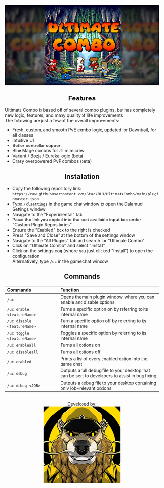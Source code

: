 <a href="https://github.com/StackBLU/UltimateCombo">
	<img src="/images/logoWide.png" width="800px" align="center"></img>
</a>

<h2 align="center">Features</h2>

Ultimate Combo is based off of several combo plugins, but has completely new logic, features, and many quality of life improvements.<br>
The following are just a few of the overall improvements:
* Fresh, custom, and smooth PvE combo logic, updated for Dawntrail, for all classes
* Intuitive UI
* Better controller support
* Blue Mage combos for all mimicries
* Variant / Bozja / Eureka logic (beta)
* Crazy overpowered PvP combos (beta)

<h2 align="center">Installation</h2>

* Copy the following repository link: <br>
`https://raw.githubusercontent.com/StackBLU/UltimateCombo/main/pluginmaster.json`
* Type `/xlsettings` in the game chat window to open the Dalamud Settings window
* Navigate to the "Experimental" tab
* Paste the link you copied into the next available input box under "Custom Plugin Repositories"
* Ensure the "Enabled" box to the right is checked
* Press "Save and Close" at the bottom of the settings window
* Navigate to the "All Plugins" tab and search for "Ultimate Combo"
* Click on "Ultimate Combo" and select "Install"
* Click on the settings cog (where you just clicked "Install") to open the configuration<br>
  Alternatively, type `/uc` in the game chat window

<h2 align="center">Commands</h2>

| **Commands**&nbsp;&nbsp;&nbsp;&nbsp;&nbsp;&nbsp;&nbsp;&nbsp;&nbsp;&nbsp;&nbsp;&nbsp;&nbsp;&nbsp;&nbsp;&nbsp;&nbsp;&nbsp; | **Function** |
| :-- | :-- |
| `/uc`| Opens the main plugin window, where you can enable and disable options|
| `/uc enable <featureName>`| Turns a specific option on by referring to its internal name|
| `/uc disable <featureName>`| Turn a specific option off by referring to its internal name|
| `/uc toggle <featureName>`| Toggles a specific option by referring to its internal name|
| `/uc enableall`| Turns all options on|
| `/uc disableall`| Turns all options off|
| `/uc enabled`| Prints a list of every enabled option into the game chat|
| `/uc debug`| Outputs a full debug file to your desktop that can be sent to developers to assist in bug fixing|
| `/uc debug <JOB>`| Outputs a debug file to your desktop containing only job-relevant options|

<p align="center"><br>
	Developed by:<br>
	<a href="https://github.com/StackBLU"><img align="center" src="/images/stack.gif" width="250"</img></a>
</p>